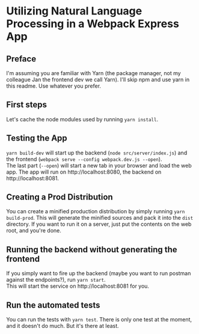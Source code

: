 # Utilizing Natural Language Processing in a Webpack Express App

## Preface
I'm assuming you are familiar with Yarn (the package manager, not my colleague Jan the frontend dev we call Yarn). 
I'll skip npm and use yarn in this readme. Use whatever you prefer.

## First steps
Let's cache the node modules used by running `yarn install`. 

## Testing the App
`yarn build-dev` will start up the backend (`node src/server/index.js`) and the frontend (`webpack serve --config webpack.dev.js --open`).  
The last part (`--open`) will start a new tab in your browser and load the web app. The app will run on http://localhost:8080, 
the backend on http://localhost:8081. 

## Creating a Prod Distribution
You can create a minified production distribution by simply running `yarn build-prod`. This will generate the minified 
sources and pack it into the `dist` directory. If you want to run it on a server, just put the contents on the web root, 
and you're done.

## Running the backend without generating the frontend
If you simply want to fire up the backend (maybe you want to run postman against the endpoints?), run `yarn start`.  
This will start the service on http://localhost:8081 for you. 

## Run the automated tests
You can run the tests with `yarn test`. There is only one test at the moment, and it doesn't do much. But it's there at least.